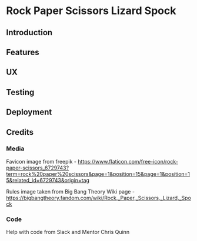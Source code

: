 # Rock Paper Scissors Lizard Spock

## Introduction

## Features

## UX

## Testing

## Deployment

## Credits

### Media

Favicon image from freepik - https://www.flaticon.com/free-icon/rock-paper-scissors_6729743?term=rock%20paper%20scissors&page=1&position=15&page=1&position=15&related_id=6729743&origin=tag

Rules image taken from Big Bang Theory Wiki page - https://bigbangtheory.fandom.com/wiki/Rock,_Paper,_Scissors,_Lizard,_Spock

### Code

Help with code from Slack and Mentor Chris Quinn